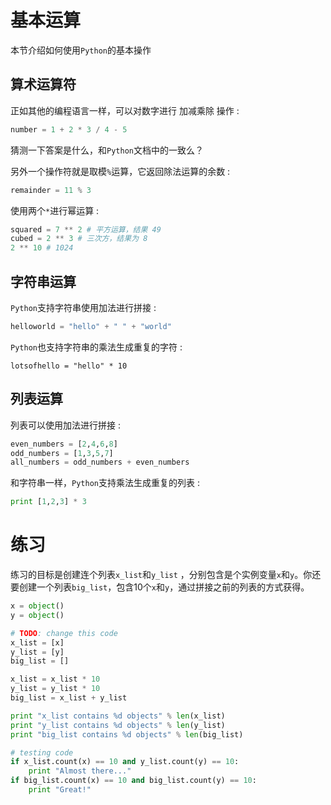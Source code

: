 # 基本运算

本节介绍如何使用`Python`的基本操作

## 算术运算符

正如其他的编程语言一样，可以对数字进行 加减乘除 操作 :

```python
number = 1 + 2 * 3 / 4 - 5
```

猜测一下答案是什么，和`Python`文档中的一致么？

另外一个操作符就是取模`%`运算，它返回除法运算的余数 :

```python
remainder = 11 % 3
```

使用两个`*`进行幂运算 :

```python
squared = 7 ** 2 # 平方运算，结果 49
cubed = 2 ** 3 # 三次方，结果为 8
2 ** 10 # 1024
```

## 字符串运算

`Python`支持字符串使用加法进行拼接 :

```python
helloworld = "hello" + " " + "world"
```

`Python`也支持字符串的乘法生成重复的字符 :

```
lotsofhello = "hello" * 10
```

## 列表运算

列表可以使用加法进行拼接 :

```python
even_numbers = [2,4,6,8]
odd_numbers = [1,3,5,7]
all_numbers = odd_numbers + even_numbers
```

和字符串一样，`Python`支持乘法生成重复的列表 :

```python
print [1,2,3] * 3
```

# 练习

练习的目标是创建连个列表`x_list`和`y_list` ，分别包含是个实例变量`x`和`y`。你还要创建一个列表`big_list`，包含10个`x`和`y`，通过拼接之前的列表的方式获得。

```python
x = object()
y = object()

# TODO: change this code
x_list = [x]
y_list = [y]
big_list = []

x_list = x_list * 10
y_list = y_list * 10
big_list = x_list + y_list

print "x_list contains %d objects" % len(x_list)
print "y_list contains %d objects" % len(y_list)
print "big_list contains %d objects" % len(big_list)

# testing code
if x_list.count(x) == 10 and y_list.count(y) == 10:
    print "Almost there..."
if big_list.count(x) == 10 and big_list.count(y) == 10:
    print "Great!"
```
